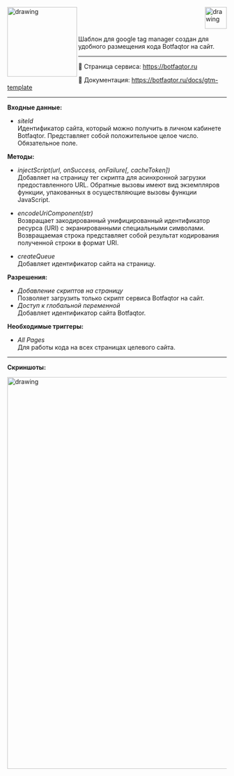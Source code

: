 <img src="https://botfaqtor.ru/docs/landing/img/logo.svg" alt="drawing" width="160" align="left"> <img src="https://botfaqtor.ru/docs/landing/img/gtm.png" alt="drawing" width="50" align="right"><br></br>
<br>

Шаблон для google tag manager создан для удобного размещения кода Botfaqtor на сайт.

-------------------------
:link: Страница сервиса: https://botfaqtor.ru

:speech_balloon: Документация: https://botfaqtor.ru/docs/gtm-template

-------------------------
**Входные данные:**
- _siteId_<br>Идентификатор сайта, который можно получить в личном кабинете Botfaqtor. Представляет собой положительное целое число. Обязательное поле.

**Методы:**
- _injectScript(url, onSuccess, onFailure[, cacheToken])_<br>Добавляет на страницу тег скрипта для асинхронной загрузки предоставленного URL. Обратные вызовы имеют вид экземпляров функции, упакованных в осуществляющие вызовы функции JavaScript.

- _encodeUriComponent(str)_<br>Возвращает закодированный унифицированный идентификатор ресурса (URI) с экранированными специальными символами. Возвращаемая строка представляет собой результат кодирования полученной строки в формат URI.

- _createQueue_<br>Добавляет идентификатор сайта на страницу.

**Разрешения:**
- _Добавление скриптов на страницу_<br>Позволяет загрузить только скрипт сервиса Botfaqtor на сайт.
- _Доступ к глобальной переменной_<br>Добавляет идентификатор сайта Botfaqtor.

**Необходимые триггеры:**
- _All Pages_<br>Для работы кода на всех страницах целевого сайта.

-------------------------

**Скриншоты:**

<img src="https://botfaqtor.ru/docs/gtm-template/screen-gtm.png" alt="drawing" width="900"/>
